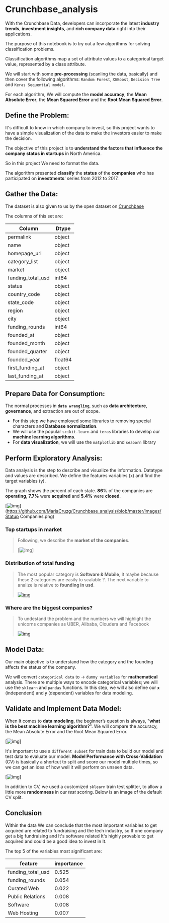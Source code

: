 # Crunchbase_analysis

With the Crunchbase Data, developers can incorporate the latest **industry trends**, **investment insights**, and **rich company data** right into their applications. 

The purpose of this notebook is to try out a few algorithms for solving classification problems. 

Classification algorithms map a set of attribute values to a categorical target value, represented by a class attribute.

We will start with some **pre-processing** (scanling the data, basically) and then cover the following algorithms: `Random Forest`, `XGBoost`, `Decision Tree` and `Keras Sequential model`. 

For each algorithm, We will compute the **model accuracy**, the **Mean Absolute Error**, the **Mean Squared Error** and the **Root Mean Squared Error**.

## Define the Problem:

It's difficult to know in which company to invest, so this project wants to have a simple visualization of the data to make the investors easier to make the decision. 

The objective of this project is to **understand the factors that influence the company status in startups** in North America.

So in this project We need to format the data. 

The algorithm presented **classify** the **status** of the **companies** who has participated on **investments**' series from 2012 to 2017. 

## Gather the Data:

The dataset is also given to us by the open dataset on [Crunchbase](https://www.crunchbase.com/hub/database-startup)

The columns of this set are:

| Column            | Dtype   |
| -- | -- |
| permalink         | object  |
| name              | object  |
| homepage_url      | object  |
| category_list     | object  |
| market            | object  |
| funding_total_usd | int64   |
| status            | object  |
| country_code      | object  |
| state_code        | object  |
| region            | object  |
| city              | object  |
| funding_rounds    | int64   |
| founded_at        | object  |
| founded_month     | object  |
| founded_quarter   | object  |
| founded_year      | float64 |
| first_funding_at  | object  |
| last_funding_at   | object  |

## Prepare Data for Consumption:

The normal processes in **`data wrangling`**, such as **data architecture**, **governance**, and extraction are out of scope.

- For this step we have employed some libraries to removing special characters and **Database normalization**.
- We will use the popular `scikit-learn` and `teras` libraries to develop our **machine learning algorithms**.
- For **data visualization**, we will use the `matplotlib` and `seaborn` library

## Perform Exploratory Analysis:

Data analysis is the step to describe and visualize the information. Datatype and values are described. We define  the features variables (x) and find the target variables (y).

The graph shows the percent of each state. **86**% of the companies are **operating**, **7.7%** were **acquired** and **5.4%** were **closed**.

[![img](https://github.com/MariaCruzg/Crunchbase_analysis/raw/master/images/Statup%20Companies.png)](https://github.com/MariaCruzg/Crunchbase_analysis/blob/master/images/Statup Companies.png)

### Top startups in market

> Following, we describe the **market of the companies**.
>
> [![img](https://github.com/MariaCruzg/Crunchbase_analysis/raw/master/images/market.png)]

### Distribution of total funding


> The most popular category is **Software & Mobile**, It maybe because these 2 categories are easily to scalable ?. The next variable to analize is relative to **founding in usd**.
> 
> [![img](https://github.com/MariaCruzg/Crunchbase_analysis/raw/master/images/distributionoffoundinf.png)](https://github.com/MariaCruzg/Crunchbase_analysis/blob/master/images/distributionoffoundinf.png)

### Where are the biggest companies?

> To undestand the problem and the numbers we will highlight the unicorns companies as UBER, Alibaba, Cloudera and Facebook
> 
> [![img](https://github.com/MariaCruzg/Crunchbase_analysis/raw/master/images/unicornios.png)](https://github.com/MariaCruzg/Crunchbase_analysis/blob/master/images/unicornios.png)

## Model Data:

Our main objective is to understand how the category and the founding affects the status of the company. 

We will convert `categorical data` to -> `dummy variables` for **mathematical** analysis. There are multiple ways to encode categorical variables; we will use the `sklearn` and `pandas` functions. In this step, we will also define our **`x`** (independent) and **`y`** (dependent) variables for data modeling.

## Validate and Implement Data Model:

When It comes to **data modeling**, the beginner’s question is always, "**what is the best machine learning algorithm?**". We will compare the accuracy, the Mean Absolute Error and the Root Mean Squared Error.

[![img](https://github.com/MariaCruzg/Crunchbase_analysis/raw/master/images/Comparison_model.png)]

It's important to use a `different subset` for train data to build our model and test data to evaluate our model. **Model Performance with Cross-Validation** (CV) is basically a shortcut to split and score our model multiple times, so we can get an idea of how well it will perform on unseen data.

[![img](https://github.com/MariaCruzg/Crunchbase_analysis/raw/master/images/Captura%20de%20Pantalla%202020-04-23%20a%20la(s)%2019.25.44.png)]

In addition to CV, we used a customized `sklearn` train test splitter, to allow a little more **randomness** in our *test* scoring. Below is an image of the default CV split.

## Conclusion

Within the data We can conclude that the most important variables to get acquired are related to fundraising and the tech industry, so If one company get a big fundraising and It's software related It's highly provable to get acquired and could be a good idea to invest in It.

The top 5 of the variables most significant are: 

| feature           | importance |
| ----------------- | ---------- |
| funding_total_usd | 0.525      |
| funding_rounds    | 0.054      |
| Curated Web       | 0.022      |
| Public Relations  | 0.008      |
| Software          | 0.008      |
| Web Hosting       |   0.007    |
